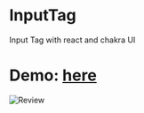 # InputTag
Input Tag with react and chakra UI

# Demo: [here](https://codesandbox.io/s/input-tag-with-chakra-kbt70?file=/src/index.js)

![Review](https://github.com/minhphuc010194/InputTag/blob/main/public/image_input_tag.png)
